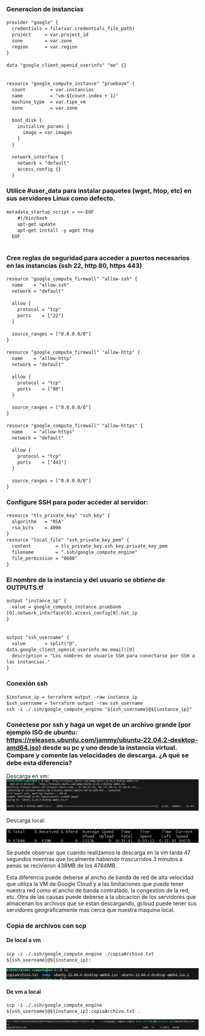 ### Generacion de instancias 

```
provider "google" {
  credentials = file(var.credentials_file_path)
  project     = var.project_id
  zone        = var.zone
  region      = var.region
}

data "google_client_openid_userinfo" "me" {}


resource "google_compute_instance" "pruebavm" {
  count         = var.instancias
  name          = "vm-${count.index + 1}"
  machine_type  = var.tipo_vm
  zone          = var.zone

  boot_disk {
    initialize_params {
      image = var.imagen
    }
  }

  network_interface {
    network = "default"
    access_config {}
  }

```
### Utilice #user_data para instalar paquetes (wget, htop, etc) en sus servidores Linux como defecto.
```
metadata_startup_script = <<-EOF
    #!/bin/bash
    apt-get update
    apt-get install -y wget htop
  EOF


```

### Cree reglas de seguridad para acceder a puertos necesarios en las instancias (ssh 22, http 80, https 443)

```
resource "google_compute_firewall" "allow-ssh" {
  name    = "allow-ssh"
  network = "default"

  allow {
    protocol = "tcp"
    ports    = ["22"]
  }

  source_ranges = ["0.0.0.0/0"]
}

resource "google_compute_firewall" "allow-http" {
  name    = "allow-http"
  network = "default"

  allow {
    protocol = "tcp"
    ports    = ["80"]
  }

  source_ranges = ["0.0.0.0/0"]
}

resource "google_compute_firewall" "allow-https" {
  name    = "allow-https"
  network = "default"

  allow {
    protocol = "tcp"
    ports    = ["443"]
  }

  source_ranges = ["0.0.0.0/0"]
}
```

### Configure SSH para poder acceder al servidor:
```
resource "tls_private_key" "ssh_key" {
  algorithm   = "RSA"
  rsa_bits    = 4096
}
resource "local_file" "ssh_private_key_pem" {
  content         = tls_private_key.ssh_key.private_key_pem
  filename        = ".ssh/google_compute_engine"
  file_permission = "0600"
}
```


### El nombre de la instancia y del usuario se obtiene de OUTPUTS.tf

```
output "instance_ip" {
  value = google_compute_instance.pruebavm [0].network_interface[0].access_config[0].nat_ip
}


output "ssh_username" {
  value       = split("@", data.google_client_openid_userinfo.me.email)[0]
  description = "Los nombres de usuario SSH para conectarse por SSH a las instancias."
}

```


### Conexión ssh
```
$instance_ip = terraform output -raw instance_ip
$ssh_username = terraform output -raw ssh_username  
ssh -i ./.ssh/google_compute_engine "${ssh_username}@${instance_ip}"

```

### Conéctese por ssh y haga un wget de un archivo grande (por ejemplo ISO de ubuntu: https://releases.ubuntu.com/jammy/ubuntu-22.04.2-desktop-amd64.iso) desde su pc y uno desde la instancia virtual.  Compare y comente las velocidades de descarga. ¿A qué se debe esta diferencia?
Descarga en vm: 
![alt text](image.png)

Descarga local:

![alt text](image-1.png)

Se puede observar que cuando realizamos la descarga en la vm tarda 47 segundos mientras que localmente habiendo trascurridos 3 minutos a penas se recivieron 438MB de los 4784MB.

Esta diferencia puede deberse al ancho de banda de red de alta velocidad que utiliza la VM de Google Cloud y a las limitaciones que puede tener nuestra red como el ancho de banda contratado, la congestion de la red, etc.
Otra de las causas puede deberse a la ubicacion de los servidores que almacenan los archivos que se estan descargando, gcloud puede tener sus servidores geograficamente mas cerca que nuestra maquina local.

### Copia de archivos con scp
 
#### De local a vm

```
scp -i ./.ssh/google_compute_engine ./copiaArchivo.txt ${ssh_username}@${instance_ip}: 
```
![alt text](image-2.png)

#### De vm a local
```
scp -i ./.ssh/google_compute_engine ${ssh_username}@${instance_ip}:copiaArchivo.txt . 

```
![alt text](image-3.png)